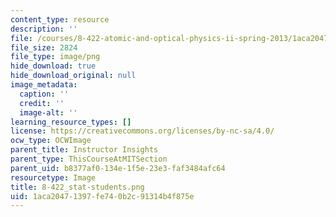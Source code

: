 ```yaml
---
content_type: resource
description: ''
file: /courses/8-422-atomic-and-optical-physics-ii-spring-2013/1aca20471397fe740b2c91314b4f875e_8-422_stat-students.png
file_size: 2824
file_type: image/png
hide_download: true
hide_download_original: null
image_metadata:
  caption: ''
  credit: ''
  image-alt: ''
learning_resource_types: []
license: https://creativecommons.org/licenses/by-nc-sa/4.0/
ocw_type: OCWImage
parent_title: Instructor Insights
parent_type: ThisCourseAtMITSection
parent_uid: b8377af0-134e-1f5e-23e3-faf3484afc64
resourcetype: Image
title: 8-422_stat-students.png
uid: 1aca2047-1397-fe74-0b2c-91314b4f875e
---
```

